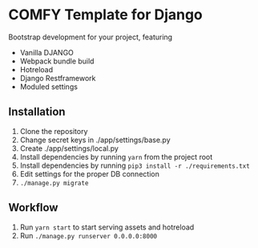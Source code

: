 # COMFY Template for Django

Bootstrap development for your project, featuring

- Vanilla DJANGO
- Webpack bundle build
- Hotreload
- Django Restframework
- Moduled settings

## Installation

1. Clone the repository
2. Change secret keys in ./app/settings/base.py
3. Create ./app/settings/local.py
4. Install dependencies by running `yarn` from the project root
5. Install dependencies by running `pip3 install -r ./requirements.txt`
6. Edit settings for the proper DB connection
7. `./manage.py migrate`

## Workflow

1. Run `yarn start` to start serving assets and hotreload
2. Run `./manage.py runserver 0.0.0.0:8000`
